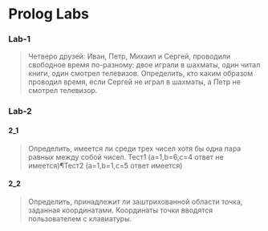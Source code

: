 # Prolog Labs

### **Lab-1**
> Четверо друзей: Иван, Петр, Михаил и Сергей, проводили свободное время по-разному: двое играли в шахматы, один читал книги, один смотрел телевизов.
Определить, кто каким образом проводил время, если Сергей не играл в шахматы, а Петр не смотрел телевизор.

### **Lab-2**
#### 2_1
> Определить, имеется ли  среди  трех чисел хотя бы одна пара  равных между  собой  чисел.
Тест1 (a=1,b=6,с=4 ответ не имеется)¶Тест2 (a=1,b=1,с=5 ответ имеется)

#### 2_2
> Определить, принадлежит ли заштрихованной области точка, заданная координатами. Координаты точки вводятся пользователем с клавиатуры.

